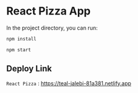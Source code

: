 # React Pizza App 

In the project directory, you can run:

```sh
npm install
```
```sh
npm start
```
## Deploy Link

`React Pizza` : <https://teal-jalebi-81a381.netlify.app>


